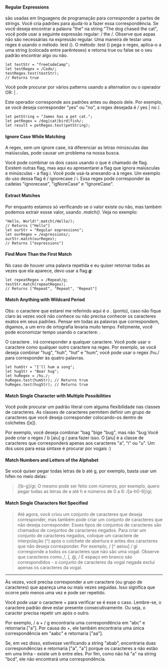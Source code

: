 #### Regular Expressions
são usadas em linguagens de programação para corresponder a partes de strings. Você cria padrões para ajudá-lo a fazer essa correspondência.
Se você deseja encontrar a palavra "the" na string "The dog chased the cat", você pode usar a seguinte expressão regular: / the /. Observe que aspas não são necessárias na expressão regular.
Uma maneira de testar uma regex é usando o método .test (). O método .test () pega o regex, aplica-o a uma string (colocada entre parênteses) e retorna true ou false se o seu padrão encontrar algo ou não.
```
let testStr = "freeCodeCamp";
let testRegex = /Code/;
testRegex.test(testStr);
// Returns true
```
Você pode procurar por vários patterns usando a alternation ou o operador OR: | .

Este operador corresponde aos padrões antes ou depois dele. Por exemplo, se você deseja corresponder "yes" ou "no", a regex desejada é / yes | no /.

```
let petString = "James has a pet cat.";
let petRegex = /dog|cat|bird|fish/; 
let result = petRegex.test(petString);
```

#### Ignore Case While Matching

A regex, sem um ignore case, irá diferenciar as letras minúsculas das maiúsculas, pode causar um problema na nossa busca.

Você pode combinar os dois casos usando o que é chamado de flag. Existem outras flag, mas aqui eu apresentarei  a flag que ignora maiúsculas e minúsculas - a flag i. Você pode usá-la anexando-a à regex. Um exemplo do uso dessa flag é / ignorecase / i. Essa regex pode corresponder às cadeias "ignorecase", "igNoreCase" e "IgnoreCase".

#### Extract Matches

Por enquanto estamos só verificando se o valor existe ou não, mas também podemos extrair essse valor, usando *.match()*. Veja no exemplo:
```
"Hello, World!".match(/Hello/);
// Returns ["Hello"]
let ourStr = "Regular expressions";
let ourRegex = /expressions/;
ourStr.match(ourRegex);
// Returns ["expressions"]
```

#### Find More Than the First Match

No caso de houver uma palavra repetida e eu quiser retornar todas as vezes que ela aparece, devo usar a flag ***g***:
```
let repeatRegex = /Repeat/g;
testStr.match(repeatRegex);
// Returns ["Repeat", "Repeat", "Repeat"]
```
#### Match Anything with Wildcard Period

Obs: o caractere que estarei me referindo aqui é o  .   (ponto), caso não fique claro
às vezes você não conhece ou não precisa conhecer os caracteres exatos em seus padrões. Pensar em todas as palavras que correspondem, digamos, a um erro de ortografia levaria muito tempo. Felizmente, você pode economizar tempo usando o caractere: *.*

O caractere  *.* irá corresponder a qualquer caractere. Você pode usar o caractere como qualquer outro caractere na regex. Por exemplo, se você deseja combinar "hug", "huh", 
"hut" e "hum", você pode usar o regex /hu./ para corresponder às quatro palavras.
```
let humStr = "I'll hum a song";
let hugStr = "Bear hug";
let huRegex = /hu./;
huRegex.test(humStr); // Returns true
huRegex.test(hugStr); // Returns true
```

#### Match Single Character with Multiple Possibilities

Você pode procurar um padrão literal com alguma flexibilidade nas classes de caracteres. As classes de caracteres permitem definir um grupo de caracteres que você deseja corresponder colocando-os dentro de colchetes ([e]).

Por exemplo, você deseja combinar "bag "bige "bug", mas não "bug Você pode criar o regex / b [aiu] g / para fazer isso. O [aiu] é a classe de caracteres que corresponderá apenas aos caracteres "a", "i" ou "u".
Um dos usos para essa sintaxe é procurar por vogais :)

####  Match Numbers and Letters of the Alphabet

Se você quiser pegar todas letras de b até g, por exemplo, basta usar um hífen no meio delas:
> /[b-g]/gi;
O mesmo pode ser feito com números, por exemplo, quero pegar todas as letras de a até h e números de 0 a 6:
> /[a-h0-6]/gi;

#### Match Single Characters Not Specified
> Até agora, você criou um conjunto de caracteres que deseja corresponder, mas também pode criar um conjunto de caracteres que não deseja corresponder. Esses tipos de conjuntos de caracteres são chamados de conjuntos de caracteres negados.
Para criar um conjunto de caracteres negados, coloque um caractere de interpolação (^) após o colchete de abertura e antes dos caracteres que não deseja corresponder.
Por exemplo, / [^ aeiou] / gi corresponde a todos os caracteres que não são uma vogal. Observe que caracteres como.,!, [, @, / E espaço em branco são correspondidos - o conjunto de caracteres da vogal negada exclui apenas os caracteres da vogal.
------

Às vezes, você precisa corresponder a um caractere (ou grupo de caracteres) que apareça uma ou mais vezes seguidas. Isso significa que ocorre pelo menos uma vez e pode ser repetido.

Você pode usar o caractere + para verificar se é esse o caso. Lembre-se, o caractere padrão deve estar presente consecutivamente. Ou seja, o caracter precisa repetir um após o outro.

Por exemplo, / a + / g encontraria uma correspondência em "abc" e retornaria ["a"]. Por causa do +, ele também encontraria uma única correspondência em "aabc" e retornaria ["aa"].

Se, em vez disso, estivesse verificando a string "abab", encontraria duas correspondências e retornaria ["a", "a"] porque os caracteres a não estão em uma linha - existe um b entre eles. Por fim, como não há "a" na string "bcd", ele não encontrará uma correspondência.
